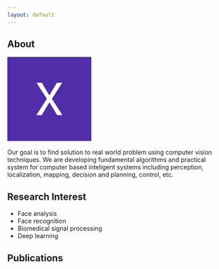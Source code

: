 ```yaml
---
layout: default
---
```


## About 

<img class="profile-picture" src="me.jpg">

 Our goal is to find solution to real world problem using computer vision techniques. We are developing fundamental algorithms and practical system for computer based inteligent systems including perception, localization, mapping, decision and planning, control, etc.


## Research Interest

- Face analysis
- Face recognition
- Biomedical signal processing
- Deep learning

## Publications





